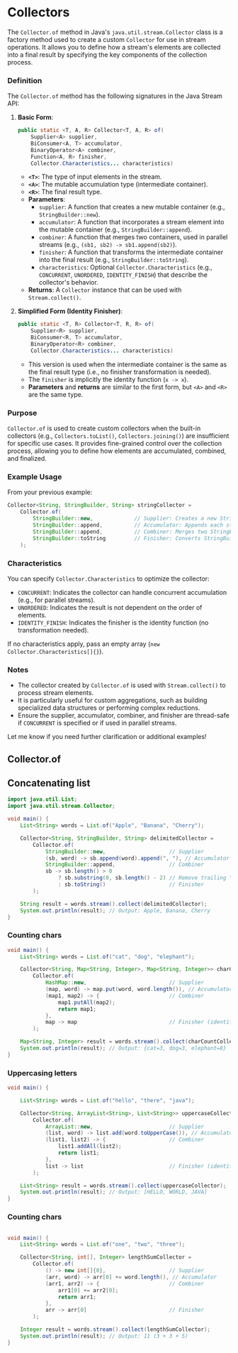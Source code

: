 # Collectors

The `Collector.of` method in Java's `java.util.stream.Collector` class is a factory method used to create a custom `Collector` for use in stream operations. It allows you to define how a stream's elements are collected into a final result by specifying the key components of the collection process.

### Definition
The `Collector.of` method has the following signatures in the Java Stream API:

1. **Basic Form**:
   ```java
   public static <T, A, R> Collector<T, A, R> of(
       Supplier<A> supplier,
       BiConsumer<A, T> accumulator,
       BinaryOperator<A> combiner,
       Function<A, R> finisher,
       Collector.Characteristics... characteristics)
   ```
   - **`<T>`**: The type of input elements in the stream.
   - **`<A>`**: The mutable accumulation type (intermediate container).
   - **`<R>`**: The final result type.
   - **Parameters**:
     - `supplier`: A function that creates a new mutable container (e.g., `StringBuilder::new`).
     - `accumulator`: A function that incorporates a stream element into the mutable container (e.g., `StringBuilder::append`).
     - `combiner`: A function that merges two containers, used in parallel streams (e.g., `(sb1, sb2) -> sb1.append(sb2)`).
     - `finisher`: A function that transforms the intermediate container into the final result (e.g., `StringBuilder::toString`).
     - `characteristics`: Optional `Collector.Characteristics` (e.g., `CONCURRENT`, `UNORDERED`, `IDENTITY_FINISH`) that describe the collector's behavior.
   - **Returns**: A `Collector` instance that can be used with `Stream.collect()`.

2. **Simplified Form (Identity Finisher)**:
   ```java
   public static <T, R> Collector<T, R, R> of(
       Supplier<R> supplier,
       BiConsumer<R, T> accumulator,
       BinaryOperator<R> combiner,
       Collector.Characteristics... characteristics)
   ```
   - This version is used when the intermediate container is the same as the final result type (i.e., no finisher transformation is needed).
   - The `finisher` is implicitly the identity function (`x -> x`).
   - **Parameters** and **returns** are similar to the first form, but `<A>` and `<R>` are the same type.

### Purpose
`Collector.of` is used to create custom collectors when the built-in collectors (e.g., `Collectors.toList()`, `Collectors.joining()`) are insufficient for specific use cases. It provides fine-grained control over the collection process, allowing you to define how elements are accumulated, combined, and finalized.

### Example Usage
From your previous example:
```java
Collector<String, StringBuilder, String> stringCollector =
    Collector.of(
        StringBuilder::new,             // Supplier: Creates a new StringBuilder
        StringBuilder::append,          // Accumulator: Appends each string
        StringBuilder::append,          // Combiner: Merges two StringBuilders
        StringBuilder::toString         // Finisher: Converts StringBuilder to String
    );
```

### Characteristics
You can specify `Collector.Characteristics` to optimize the collector:
- `CONCURRENT`: Indicates the collector can handle concurrent accumulation (e.g., for parallel streams).
- `UNORDERED`: Indicates the result is not dependent on the order of elements.
- `IDENTITY_FINISH`: Indicates the finisher is the identity function (no transformation needed).

If no characteristics apply, pass an empty array (`new Collector.Characteristics[]{}`).

### Notes
- The collector created by `Collector.of` is used with `Stream.collect()` to process stream elements.
- It is particularly useful for custom aggregations, such as building specialized data structures or performing complex reductions.
- Ensure the supplier, accumulator, combiner, and finisher are thread-safe if `CONCURRENT` is specified or if used in parallel streams.

Let me know if you need further clarification or additional examples!

## Collector.of

## Concatenating list

```java
import java.util.List;
import java.util.stream.Collector;

void main() {
    List<String> words = List.of("Apple", "Banana", "Cherry");

    Collector<String, StringBuilder, String> delimitedCollector =
        Collector.of(
            StringBuilder::new,                    // Supplier
            (sb, word) -> sb.append(word).append(", "), // Accumulator
            StringBuilder::append,                 // Combiner
            sb -> sb.length() > 0 
                ? sb.substring(0, sb.length() - 2) // Remove trailing ", "
                : sb.toString()                    // Finisher
        );

    String result = words.stream().collect(delimitedCollector);
    System.out.println(result); // Output: Apple, Banana, Cherry
}
```

### Counting chars

```java
void main() {
    List<String> words = List.of("cat", "dog", "elephant");

    Collector<String, Map<String, Integer>, Map<String, Integer>> charCountCollector =
        Collector.of(
            HashMap::new,                          // Supplier
            (map, word) -> map.put(word, word.length()), // Accumulator
            (map1, map2) -> {                      // Combiner
                map1.putAll(map2);
                return map1;
            },
            map -> map                             // Finisher (identity)
        );

    Map<String, Integer> result = words.stream().collect(charCountCollector);
    System.out.println(result); // Output: {cat=3, dog=3, elephant=8}
}
```

### Uppercasing letters

```java
void main() {

    List<String> words = List.of("hello", "there", "java");

    Collector<String, ArrayList<String>, List<String>> uppercaseCollector =
        Collector.of(
            ArrayList::new,                        // Supplier
            (list, word) -> list.add(word.toUpperCase()), // Accumulator
            (list1, list2) -> {                    // Combiner
                list1.addAll(list2);
                return list1;
            },
            list -> list                           // Finisher (identity)
        );

    List<String> result = words.stream().collect(uppercaseCollector);
    System.out.println(result); // Output: [HELLO, WORLD, JAVA]
}
```

### Counting chars

```java

void main() {
    List<String> words = List.of("one", "two", "three");

    Collector<String, int[], Integer> lengthSumCollector =
        Collector.of(
            () -> new int[]{0},                    // Supplier
            (arr, word) -> arr[0] += word.length(), // Accumulator
            (arr1, arr2) -> {                      // Combiner
                arr1[0] += arr2[0];
                return arr1;
            },
            arr -> arr[0]                          // Finisher
        );

    Integer result = words.stream().collect(lengthSumCollector);
    System.out.println(result); // Output: 11 (3 + 3 + 5)
}
```
